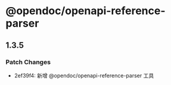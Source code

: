 # @opendoc/openapi-reference-parser

## 1.3.5

### Patch Changes

- 2ef39f4: 新增 @opendoc/openapi-reference-parser 工具
